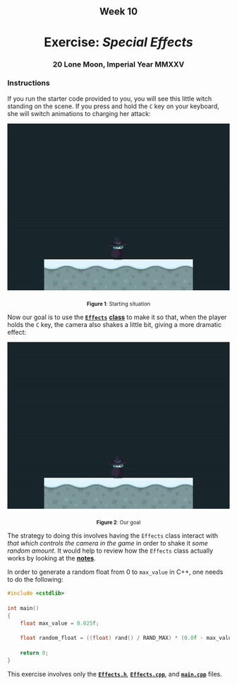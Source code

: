 <h2 align=center>Week 10</h2>

<h1 align=center>Exercise: <em>Special Effects</em></h1>

<h3 align=center>20 Lone Moon, Imperial Year MMXXV</h3>

### Instructions

If you run the starter code provided to you, you will see this little witch standing on the scene. If you press and hold the `C` key on your keyboard, she will switch animations to charging her attack:

<p align=center><img src="assets/start.gif"></img></p>

<p align=center><sub><strong>Figure 1</strong>: Starting situation</sub></p>

Now our goal is to use the [**`Effects`**](exercises/effects/SDLProject/Effects.h) [**class**](exercises/effects/SDLProject/Effects.cpp) to make it so that, when the player holds the `C` key, the camera also shakes a little bit, giving a more dramatic effect:

<p align=center><img src="assets/result.gif"></img></p>

<p align=center><sub><strong>Figure 2</strong>: Our goal</sub></p>

The strategy to doing this involves having the `Effects` class interact with _that which controls the camera in the game_ in order to shake it _some random amount_. It would help to review how the `Effects` class actually works by looking at the [**notes**](https://github.com/sebastianromerocruz/CS3113-material/tree/main/lectures/fx).

In order to generate a random float from 0 to `max_value` in C++, one needs to do the following:

```cpp
#include <cstdlib>

int main()
{
    float max_value = 0.025f;

    float random_float = ((float) rand() / RAND_MAX) * (0.0f - max_value) + max_value;

    return 0;
}
```

This exercise involves only the [**`Effects.h`**](exercises/effects/SDLProject/Effects.h), [**`Effects.cpp`**](exercises/effects/SDLProject/Effects.cpp), and [**`main.cpp`**](exercises/effects/SDLProject/main.cpp) files.